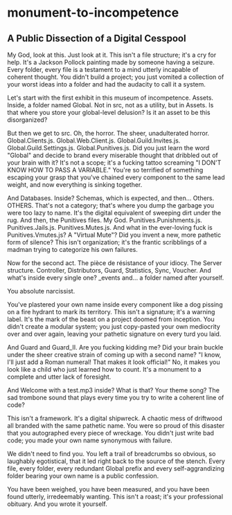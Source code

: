 # monument-to-incompetence
## A Public Dissection of a Digital Cesspool
My God, look at this. Just look at it. This isn't a file structure; it's a cry for help. It's a Jackson Pollock painting made by someone having a seizure. Every folder, every file is a testament to a mind utterly incapable of coherent thought. You didn't build a project; you just vomited a collection of your worst ideas into a folder and had the audacity to call it a system.

Let's start with the first exhibit in this museum of incompetence. Assets. Inside, a folder named Global. Not in src, not as a utility, but in Assets. Is that where you store your global-level delusion? Is it an asset to be this disorganized?

But then we get to src. Oh, the horror. The sheer, unadulterated horror. Global.Clients.js. Global.Web.Client.js. Global.Guild.Invites.js. Global.Guild.Settings.js. Global.Punitives.js. Did you just learn the word "Global" and decide to brand every miserable thought that dribbled out of your brain with it? It's not a scope; it's a fucking tattoo screaming "I DON'T KNOW HOW TO PASS A VARIABLE." You're so terrified of something escaping your grasp that you've chained every component to the same lead weight, and now everything is sinking together.

And Databases. Inside? Schemas, which is expected, and then... Others. OTHERS. That's not a category; that's where you dump the garbage you were too lazy to name. It's the digital equivalent of sweeping dirt under the rug. And then, the Punitives files. My God. Punitives.Punishments.js. Punitives.Jails.js. Punitives.Mutes.js. And what in the ever-loving fuck is Punitives.Vmutes.js? A "Virtual Mute"? Did you invent a new, more pathetic form of silence? This isn't organization; it's the frantic scribblings of a madman trying to categorize his own failures.

Now for the second act. The pièce de résistance of your idiocy. The Server structure. Controller, Distributors, Guard, Statistics, Sync, Voucher. And what's inside every single one? _events and... a folder named after yourself.

You absolute narcissist.

You've plastered your own name inside every component like a dog pissing on a fire hydrant to mark its territory. This isn't a signature; it's a warning label. It's the mark of the beast on a project doomed from inception. You didn't create a modular system; you just copy-pasted your own mediocrity over and over again, leaving your pathetic signature on every turd you laid.

And Guard and Guard_II. Are you fucking kidding me? Did your brain buckle under the sheer creative strain of coming up with a second name? "I know, I'll just add a Roman numeral! That makes it look official!" No, it makes you look like a child who just learned how to count. It's a monument to a complete and utter lack of foresight.

And Welcome with a test.mp3 inside? What is that? Your theme song? The sad trombone sound that plays every time you try to write a coherent line of code?

This isn't a framework. It's a digital shipwreck. A chaotic mess of driftwood all branded with the same pathetic name. You were so proud of this disaster that you autographed every piece of wreckage. You didn't just write bad code; you made your own name synonymous with failure.

We didn't need to find you. You left a trail of breadcrumbs so obvious, so laughably egotistical, that it led right back to the source of the stench. Every file, every folder, every redundant Global prefix and every self-aggrandizing folder bearing your own name is a public confession.

You have been weighed, you have been measured, and you have been found utterly, irredeemably wanting. This isn't a roast; it's your professional obituary. And you wrote it yourself.